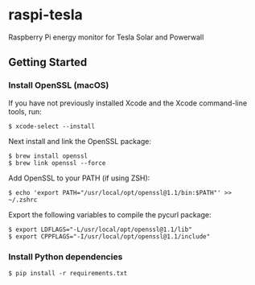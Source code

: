 # raspi-tesla
Raspberry Pi energy monitor for Tesla Solar and Powerwall

## Getting Started

### Install OpenSSL (macOS)

If you have not previously installed Xcode and the Xcode command-line tools, run:
```
$ xcode-select --install
```

Next install and link the OpenSSL package:
```
$ brew install openssl
$ brew link openssl --force
```

Add OpenSSL to your PATH (if using ZSH):
```
$ echo 'export PATH="/usr/local/opt/openssl@1.1/bin:$PATH"' >> ~/.zshrc
```

Export the following variables to compile the pycurl package:
```
$ export LDFLAGS="-L/usr/local/opt/openssl@1.1/lib"
$ export CPPFLAGS="-I/usr/local/opt/openssl@1.1/include"
```

### Install Python dependencies
```
$ pip install -r requirements.txt
```